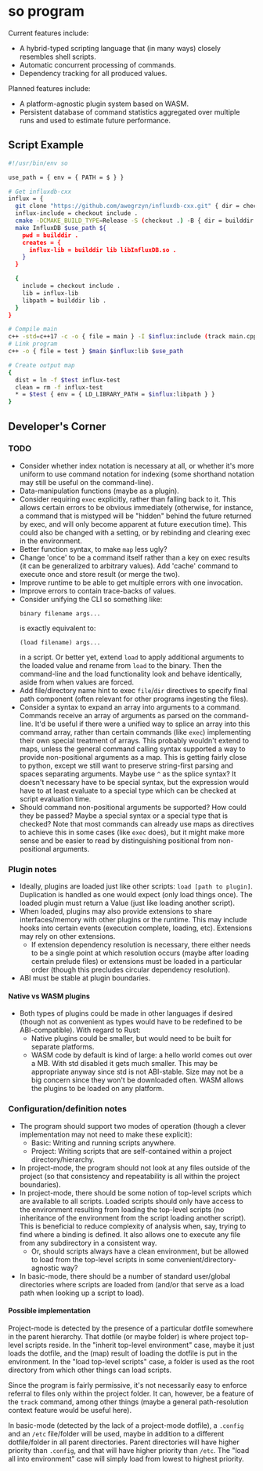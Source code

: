 # so program

Current features include:

* A hybrid-typed scripting language that (in many ways) closely resembles 
shell scripts.
* Automatic concurrent processing of commands.
* Dependency tracking for all produced values.

Planned features include:
* A platform-agnostic plugin system based on WASM.
* Persistent database of command statistics aggregated over multiple runs and
used to estimate future performance.

## Script Example

```sh
#!/usr/bin/env so

use_path = { env = { PATH = $ } }

# Get influxdb-cxx
influx = {
  git clone "https://github.com/awegrzyn/influxdb-cxx.git" { dir = checkout }
  influx-include = checkout include .
  cmake -DCMAKE_BUILD_TYPE=Release -S (checkout .) -B { dir = builddir } $use_path
  make InfluxDB $use_path ${
    pwd = builddir .
    creates = {
      influx-lib = builddir lib libInfluxDB.so .
    }
  }

  {
    include = checkout include .
    lib = influx-lib
    libpath = builddir lib .
  }
}

# Compile main
c++ -std=c++17 -c -o { file = main } -I $influx:include (track main.cpp)
# Link program
c++ -o { file = test } $main $influx:lib $use_path

# Create output map
{
  dist = ln -f $test influx-test
  clean = rm -f influx-test
  * = $test { env = { LD_LIBRARY_PATH = $influx:libpath } }
}
```

## Developer's Corner

### TODO
* Consider whether index notation is necessary at all, or whether it's more
  uniform to use command notation for indexing (some shorthand notation may
  still be useful on the command-line).
* Data-manipulation functions (maybe as a plugin).
* Consider requiring `exec` explicitly, rather than falling back to it. This
  allows certain errors to be obvious immediately (otherwise, for instance, a
  command that is mistyped will be "hidden" behind the future returned by exec,
  and will only become apparent at future execution time). This could also be
  changed with a setting, or by rebinding and clearing exec in the environment.
* Better function syntax, to make `map` less ugly?
* Change 'once' to be a command itself rather than a key on exec results (it can
  be generalized to arbitrary values). Add 'cache' command to execute once and
  store result (or merge the two).
* Improve runtime to be able to get multiple errors with one invocation.
* Improve errors to contain trace-backs of values.
* Consider unifying the CLI so something like:
  ```
  binary filename args...
  ```
  is exactly equivalent to:
  ```
  (load filename) args...
  ```
  in a script. Or better yet, extend `load` to apply additional arguments to the
  loaded value and rename from `load` to the binary. Then the command-line and
  the load functionality look and behave identically, aside from when values are
  forced.
* Add file/directory name hint to exec `file`/`dir` directives to specify final
  path component (often relevant for other programs ingesting the files).
* Consider a syntax to expand an array into arguments to a command. Commands
  receive an array of arguments as parsed on the command-line. It'd be useful if
  there were a unified way to splice an array into this command array, rather
  than certain commands (like `exec`) implementing their own special treatment
  of arrays. This probably wouldn't extend to maps, unless the general command
  calling syntax supported a way to provide non-positional arguments as a map.
  This is getting fairly close to python, except we still want to preserve
  string-first parsing and spaces separating arguments. Maybe use `^` as the
  splice syntax? It doesn't necessary have to be special syntax, but the
  expression would have to at least evaluate to a special type which can be
  checked at script evaluation time.
* Should command non-positional arguments be supported? How could they be
  passed? Maybe a special syntax or a special type that is checked? Note that
  most commands can already use maps as directives to achieve this in some cases
  (like `exec` does), but it might make more sense and be easier to read by
  distinguishing positional from non-positional arguments.

### Plugin notes
* Ideally, plugins are loaded just like other scripts: `load [path to plugin]`.
  Duplication is handled as one would expect (only load things once). The loaded
  plugin must return a Value (just like loading another script).
* When loaded, plugins may also provide extensions to share interfaces/memory
  with other plugins or the runtime. This may include hooks into certain events
  (execution complete, loading, etc). Extensions may rely on other extensions.
  * If extension dependency resolution is necessary, there either needs to be a
    single point at which resolution occurs (maybe after loading certain prelude
    files) or extensions must be loaded in a particular order (though this
    precludes circular dependency resolution).
* ABI must be stable at plugin boundaries.

#### Native vs WASM plugins
* Both types of plugins could be made in other languages if desired (though not
  as convenient as types would have to be redefined to be ABI-compatible).
  With regard to Rust:
  * Native plugins could be smaller, but would need to be built for separate
    platforms.
  * WASM code by default is kind of large: a hello world comes out over a MB.
    With std disabled it gets much smaller. This may be appropriate anyway since
    std is not ABI-stable. Size may not be a big concern since they won't be
    downloaded often. WASM allows the plugins to be loaded on any platform.

### Configuration/definition notes
* The program should support two modes of operation (though a clever
  implementation may not need to make these explicit):
  * Basic: Writing and running scripts anywhere.
  * Project: Writing scripts that are self-contained within a project
    directory/hierarchy.
* In project-mode, the program should not look at any files outside of the
  project (so that consistency and repeatability is all within the project
  boundaries).
* In project-mode, there should be some notion of top-level scripts which are
  available to all scripts. Loaded scripts should only have access to the
  environment resulting from loading the top-level scripts (no inheritance of
  the environment from the script loading another script). This is beneficial to
  reduce complexity of analysis when, say, trying to find where a binding is
  defined. It also allows one to execute any file from any subdirectory in a
  consistent way.
  * Or, should scripts always have a clean environment, but be allowed to load
    from the top-level scripts in some convenient/directory-agnostic way?
* In basic-mode, there should be a number of standard user/global directories
  where scripts are loaded from (and/or that serve as a load path when looking
  up a script to load).

#### Possible implementation
Project-mode is detected by the presence of a particular dotfile somewhere in
the parent hierarchy. That dotfile (or maybe folder) is where project top-level
scripts reside. In the "inherit top-level environment" case, maybe it just loads
the dotfile, and the (map) result of loading the dotfile is put in the
environment. In the "load top-level scripts" case, a folder is used as the root
directory from which other things can load scripts.

Since the program is fairly permissive, it's not necessarily easy to enforce
referral to files only within the project folder. It can, however, be a feature
of the `track` command, among other things (maybe a general path-resolution
context feature would be useful here).

In basic-mode (detected by the lack of a project-mode dotfile), a `.config` and an
`/etc` file/folder will be used, maybe in addition to a different dotfile/folder
in all parent directories. Parent directories will have higher priority than
`.config`, and that will have higher priority than `/etc`. The "load all into
environment" case will simply load from lowest to highest priority.
